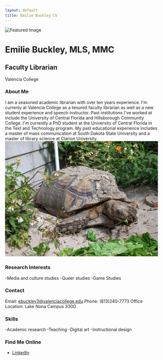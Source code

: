 ```yaml
---
layout: default
title: Emilie Buckley CV
---
```

![Featured Image](assets/websiteheade.png)

# Emilie Buckley, MLS, MMC
## Faculty Librarian
Valencia College

### About Me
I am a seasoned academic librarian with over ten years experience. I'm currenly at Valencia College as a tenured faculty librarian as well as a new student experience and speech instructor. Past institutions I've worked at include the University of Central Florida and Hillsborough Community College. I'm currently a PhD student at the University of Central Florida in the Text and Technology program. My past educational experience includes a master of mass communication at South Dakota State University and a master of library science at Clarion University. 
![Featured Image](assets/bodhi.jpg)

### Research Interests
-Media and culture studies
-Queer studies
-Game Studies

### Contact
Email: ebuckley3@valenciacollege.edu
Phone: (813)240-7773
Office Location: Lake Nona Campus 330G

### Skills
-Academic research
-Teaching
-Digital art
-Instructional design

### Find Me Online
- [LinkedIn](https://www.linkedin.com/in/emiliebuckley/)
